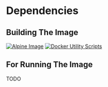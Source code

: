 # Dependencies

## Building The Image
[![Alpine Image](https://img.shields.io/badge/alpine-3.15.0-blue)](https://hub.docker.com/_/alpine)
[![Docker Utility Scripts](https://img.shields.io/badge/docker%20utils-0.2.0--beta.rc2-blue)](https://github.com/deepworks-net/docker-utils/releases/tag/v0.2.0-beta.rc2)

## For Running The Image
TODO